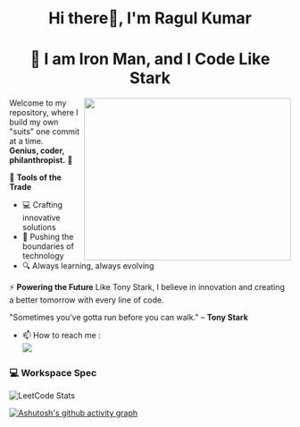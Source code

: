 
<h1 align="center">Hi there👋, I'm Ragul Kumar </h1>

<h1 align="center">🦾 I am Iron Man, and I Code Like Stark</h1>

<img align="right" width="370" height="290" src="https://wallpapercave.com/wp/wp2757832.gif">


Welcome to my repository, where I build my own "suits" one commit at a time.  
**Genius, coder, philanthropist.** 🚀

🔧 **Tools of the Trade**
- 💻 Crafting innovative solutions
- 🧠 Pushing the boundaries of technology
- 🔍 Always learning, always evolving

⚡ **Powering the Future**
Like Tony Stark, I believe in innovation and creating a better tomorrow with every line of code.

"Sometimes you’ve gotta run before you can walk." – **Tony Stark**


- 📫 How to reach me :
<br /> [<img src="https://img.shields.io/badge/LinkedIn-0077B5?style=for-the-badge&logo=linkedin&logoColor=white" />](www.linkedin.com/in/aragukumar)


### 💻 Workspace Spec

![LeetCode Stats](https://leetcard.jacoblin.cool/aragulkumar?theme=dark&font=Castoro&ext=heatmap)

[![Ashutosh's github activity graph](https://github-readme-activity-graph.vercel.app/graph?username=aragulkumar&bg_color=000000&color=ffffff&line=0040ff&point=ffffff&area=true&hide_border=true)](https://github.com/ashutosh00710/github-readme-activity-graph)








